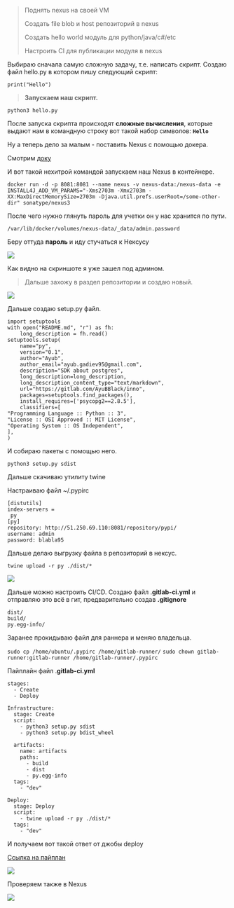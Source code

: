 > Поднять nexus на своей VM
> 
> Создать file blob и host репозиторий в nexus
> 
> Создать hello world модуль для python/java/c#/etc 
> 
> Настроить CI для публикации модуля в nexus
> 

Выбираю сначала самую сложную задачу, т.е. написать скрипт. Создаю файл hello.py в котором пишу следующий скрипт:

`print("Hello")`

> **Запускаем наш скрипт.**

`python3 hello.py `

После запуска скрипта происходят **сложные вычисления**, которые выдают нам в командную строку вот такой набор символов:  **`Hello`**

Ну а теперь дело за малым - поставить Nexus c помощью докера.

Смотрим [доку](https://hub.docker.com/r/sonatype/nexus3/)

И вот такой нехитрой командой запускаем наш Nexus в контейнере.


`docker run -d -p 8081:8081 --name nexus -v nexus-data:/nexus-data -e INSTALL4J_ADD_VM_PARAMS="-Xms2703m -Xmx2703m -XX:MaxDirectMemorySize=2703m -Djava.util.prefs.userRoot=/some-other-dir" sonatype/nexus3`


После чего нужно глянуть пароль для учетки он у нас хранится по пути. 

`/var/lib/docker/volumes/nexus-data/_data/admin.password`

Беру оттуда **пароль** и иду стучаться к Нексусу

![](https://i.imgur.com/Ssqtdzo.png)

Как видно на скриншоте я уже зашел под админом.

> Дальше захожу в раздел репозитории и создаю новый.

![](https://i.imgur.com/mHNOwpw.png)

Дальше создаю setup.py файл.

```
import setuptools
with open("README.md", "r") as fh:
    long_description = fh.read()
setuptools.setup(
    name="py",
    version="0.1",
    author="Ayub",
    author_email="ayub.gadiev95@gmail.com",
    description="SDK about postgres",
    long_description=long_description,
    long_description_content_type="text/markdown",
    url="https://gitlab.com/AyuBBlack/inno",
    packages=setuptools.find_packages(),
    install_requires=['psycopg2==2.8.5'],
    classifiers=[
"Programming Language :: Python :: 3",
"License :: OSI Approved :: MIT License",
"Operating System :: OS Independent",
],
)
```
И собираю пакеты с помощью него.

`python3 setup.py sdist`

Дальше cкачиваю утилиту twine

Настраиваю файл ~/.pypirc

```
[distutils]
index-servers =
 py
[py]
repository: http://51.250.69.110:8081/repository/pypi/
username: admin
password: blabla95
```

Дальше делаю выгрузку файла в репозиторий в нексус.

`twine upload -r py ./dist/*`

![](https://i.imgur.com/1UVYRSl.png)

Дальше можно настроить CI/CD. Создаю файл .**gitlab-ci.yml** и отправляю это всё в гит, предварительно создав **.gitignore** 

```
dist/
build/
py.egg-info/ 
```

Заранее прокидываю файл для раннера и меняю владельца.

`sudo cp /home/ubuntu/.pypirc /home/gitlab-runner/`
`sudo chown gitlab-runner:gitlab-runner /home/gitlab-runner/.pypirc`

Пайплайн файл .**gitlab-ci.yml**

```
stages:      
  - Create
  - Deploy

Infrastructure:
  stage: Create
  script:
    - python3 setup.py sdist
    - python3 setup.py bdist_wheel

  artifacts:
    name: artifacts
    paths:
      - build
      - dist
      - py.egg-info
  tags:
    - "dev"

Deploy:
  stage: Deploy
  script:
    - twine upload -r py ./dist/*
  tags:
    - "dev"
```
И получаем вот такой ответ от джобы deploy

[Ссылка на пайплан](https://gitlab.com/AyuBBlack/inno/-/jobs/2570807169)

![](https://i.imgur.com/L6lL6wz.png)

Проверяем также в Nexus

![](https://i.imgur.com/Vm3WMJG.png)